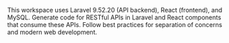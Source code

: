 <!-- Use this file to provide workspace-specific custom instructions to Copilot. For more details, visit https://code.visualstudio.com/docs/copilot/copilot-customization#_use-a-githubcopilotinstructionsmd-file -->

This workspace uses Laravel 9.52.20 (API backend), React (frontend), and MySQL. Generate code for RESTful APIs in Laravel and React components that consume these APIs. Follow best practices for separation of concerns and modern web development.
